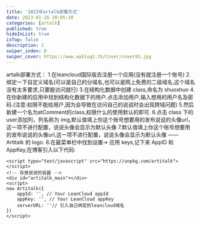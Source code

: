 ```yaml
---
title: '2023年artalk部署方式'
date: 2023-01-26 20:05:10
categories: [artalk]
published: true
hideInList: true
isTop: false
description: 1
swiper_index: 8
swiper_cover: https://www.wyblog1.tk/Cover/cover01.jpg
---
```

artalk部署方式：
1.在leancloud国际版去注册一个应用(没有就注册一个账号)
2.绑定一下自定义域名(可以是自己的分域名,也可以是网上免费的二级域名,这个域名没有太多要求,只要能访问就行)
3.在结构化数据中创建 class,命名为 shuoshuo
4.在你新建的应用中找到结构化数据下的用户.点击添加用户,输入想用的用户名及密码.(注意:权限不能给用户,因为会导致在访问自己的说说时会出现跨域问题)
5.然后新建一个名为atComment的class,权限什么的使用默认的即可.
6.点击 class 下的 user添加列，列名称为 img,默认值填上你这个账号想要用的发布说说的头像url，这一项不进行配置，说说头像会显示为默认头像
7.默认值填上你这个账号想要用的发布说说的头像url,这一项不进行配置，说说头像会显示为默认头像 —— Artitalk 的 logo.
8.在最菜单栏中找到设置-> 应用 keys,记下来 AppID 和 AppKey,在博客引入以下代码:
```<!-- 引用 artitalk -->
<script type="text/javascript" src="https://unpkg.com/artitalk"></script>
<!-- 存放说说的容器 -->
<div id="artitalk_main"></div>
<script>
new Artitalk({
    appId: '', // Your LeanCloud appId
    appKey: '', // Your LeanCloud appKey
    serverURL: ''// 引入自己绑定的leancloud域名
})
</script>
```
